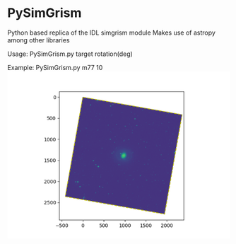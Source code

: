 # PySimGrism
Python based replica of the IDL simgrism module
Makes use of astropy among other libraries

Usage: PySimGrism.py target rotation(deg)

Example:
PySimGrism.py m77 10
![](pysimgrism_m77_10.png)
